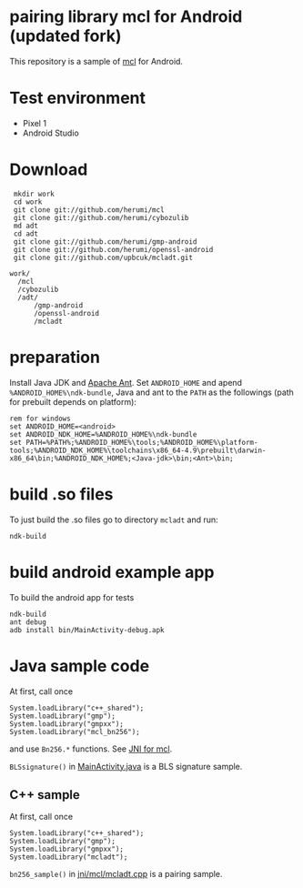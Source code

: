
# pairing library mcl for Android (updated fork)

This repository is a sample of [mcl](https://github.com/herumi/mcl) for Android.

# Test environment

* Pixel 1
* Android Studio

# Download

```
 mkdir work
 cd work
 git clone git://github.com/herumi/mcl
 git clone git://github.com/herumi/cybozulib
 md adt
 cd adt
 git clone git://github.com/herumi/gmp-android
 git clone git://github.com/herumi/openssl-android
 git clone git://github.com/upbcuk/mcladt.git
```

```
work/
  /mcl
  /cybozulib
  /adt/
      /gmp-android
      /openssl-android
      /mcladt

```

# preparation
Install Java JDK and [Apache Ant](http://ant.apache.org/).
Set `ANDROID_HOME` and apend `%ANDROID_HOME%\ndk-bundle`, Java and ant to the `PATH` as the followings (path for prebuilt depends on platform):
```
rem for windows
set ANDROID_HOME=<android>
set ANDROID_NDK_HOME=%ANDROID_HOME%\ndk-bundle
set PATH=%PATH%;%ANDROID_HOME%\tools;%ANDROID_HOME%\platform-tools;%ANDROID_NDK_HOME%\toolchains\x86_64-4.9\prebuilt\darwin-x86_64\bin;%ANDROID_NDK_HOME%;<Java-jdk>\bin;<Ant>\bin;
```

# build .so files
To just build the .so files go to directory `mcladt` and run:
```
ndk-build

```


# build android example app
To build the android app for tests

```
ndk-build
ant debug
adb install bin/MainActivity-debug.apk
```

# Java sample code
At first, call once
```
System.loadLibrary("c++_shared");
System.loadLibrary("gmp");
System.loadLibrary("gmpxx");
System.loadLibrary("mcl_bn256");
```
and use `Bn256.*` functions.
See [JNI for mcl](https://github.com/herumi/mcl/blob/master/java/java.md).

`BLSsignature()` in
[MainActivity.java](src/com/herumi/mcladt/MainActivity.java) is a BLS signature sample.

## C++ sample
At first, call once
```
System.loadLibrary("c++_shared");
System.loadLibrary("gmp");
System.loadLibrary("gmpxx");
System.loadLibrary("mcladt");
```
`bn256_sample()` in [jni/mcl/mcladt.cpp](jni/mcladt.cpp) is a pairing sample.
